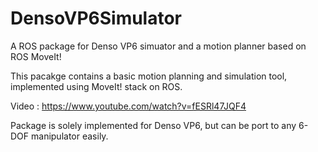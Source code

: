 # DensoVP6Simulator
A ROS package for Denso VP6 simuator and a motion planner based on ROS MoveIt!

This pacakge contains a basic motion planning and simulation tool, implemented using MoveIt! stack on ROS.

Video : https://www.youtube.com/watch?v=fESRl47JQF4

Package is solely implemented for Denso VP6, but can be port to any 6-DOF manipulator easily.

